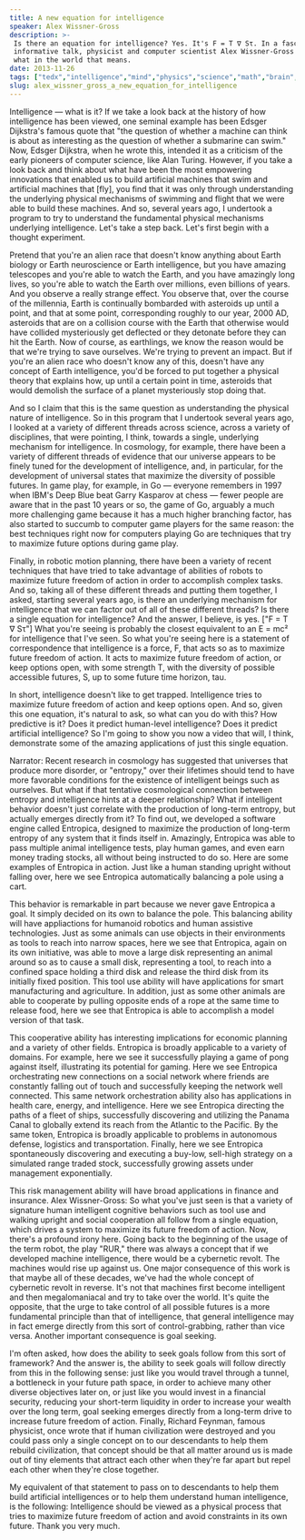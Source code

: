 ```yaml
---
title: A new equation for intelligence
speaker: Alex Wissner-Gross
description: >-
 Is there an equation for intelligence? Yes. It's F = T ∇ Sτ. In a fascinating and
 informative talk, physicist and computer scientist Alex Wissner-Gross explains
 what in the world that means.
date: 2013-11-26
tags: ["tedx","intelligence","mind","physics","science","math","brain","neuroscience","cognitive-science","future","gaming","robots","machine-learning","ai","extraterrestrial-life","cosmos","universe","engineering","software","programming"]
slug: alex_wissner_gross_a_new_equation_for_intelligence
---
```


Intelligence — what is it? If we take a look back at the history of how intelligence has
been viewed, one seminal example has been Edsger Dijkstra's famous quote that "the
question of whether a machine can think is about as interesting as the question of whether
a submarine can swim." Now, Edsger Dijkstra, when he wrote this, intended it as a
criticism of the early pioneers of computer science, like Alan Turing. However, if you
take a look back and think about what have been the most empowering innovations that
enabled us to build artificial machines that swim and artificial machines that [fly], you
find that it was only through understanding the underlying physical mechanisms of swimming
and flight that we were able to build these machines. And so, several years ago, I
undertook a program to try to understand the fundamental physical mechanisms underlying
intelligence. Let's take a step back. Let's first begin with a thought experiment.

Pretend that you're an alien race that doesn't know anything about Earth biology or Earth
neuroscience or Earth intelligence, but you have amazing telescopes and you're able to
watch the Earth, and you have amazingly long lives, so you're able to watch the Earth over
millions, even billions of years. And you observe a really strange effect. You observe
that, over the course of the millennia, Earth is continually bombarded with asteroids up
until a point, and that at some point, corresponding roughly to our year, 2000 AD,
asteroids that are on a collision course with the Earth that otherwise would have collided
mysteriously get deflected or they detonate before they can hit the Earth. Now of course,
as earthlings, we know the reason would be that we're trying to save ourselves. We're
trying to prevent an impact. But if you're an alien race who doesn't know any of this,
doesn't have any concept of Earth intelligence, you'd be forced to put together a physical
theory that explains how, up until a certain point in time, asteroids that would demolish
the surface of a planet mysteriously stop doing that.

And so I claim that this is the same question as understanding the physical nature of
intelligence. So in this program that I undertook several years ago, I looked at a variety
of different threads across science, across a variety of disciplines, that were pointing,
I think, towards a single, underlying mechanism for intelligence. In cosmology, for
example, there have been a variety of different threads of evidence that our universe
appears to be finely tuned for the development of intelligence, and, in particular, for
the development of universal states that maximize the diversity of possible futures. In
game play, for example, in Go — everyone remembers in 1997 when IBM's Deep Blue beat 
Garry Kasparov at chess — fewer people are aware that in the past 10 years or so, the game
of Go, arguably a much more challenging game because it has a much higher branching
factor, has also started to succumb to computer game players for the same reason: the best
techniques right now for computers playing Go are techniques that try to maximize future
options during game play.

Finally, in robotic motion planning, there have been a variety of recent techniques that
have tried to take advantage of abilities of robots to maximize future freedom of action
in order to accomplish complex tasks. And so, taking all of these different threads and
putting them together, I asked, starting several years ago, is there an underlying
mechanism for intelligence that we can factor out of all of these different threads? Is
there a single equation for intelligence? And the answer, I believe, is yes. ["F = T ∇ Sτ"]
What you're seeing is probably the closest equivalent to an E = mc² for intelligence that
I've seen. So what you're seeing here is a statement of correspondence that intelligence
is a force, F, that acts so as to maximize future freedom of action. It acts to maximize
future freedom of action, or keep options open, with some strength T, with the diversity
of possible accessible futures, S, up to some future time horizon, tau.

In short, intelligence doesn't like to get trapped. Intelligence tries to maximize future
freedom of action and keep options open. And so, given this one equation, it's natural to
ask, so what can you do with this? How predictive is it? Does it predict human-level
intelligence? Does it predict artificial intelligence? So I'm going to show you now a
video that will, I think, demonstrate some of the amazing applications of just this single
equation.

Narrator: Recent research in cosmology has suggested that universes that produce more
disorder, or "entropy," over their lifetimes should tend to have more favorable conditions
for the existence of intelligent beings such as ourselves. But what if that tentative
cosmological connection between entropy and intelligence hints at a deeper relationship?
What if intelligent behavior doesn't just correlate with the production of long-term
entropy, but actually emerges directly from it? To find out, we developed a software
engine called Entropica, designed to maximize the production of long-term entropy of any
system that it finds itself in. Amazingly, Entropica was able to pass multiple animal
intelligence tests, play human games, and even earn money trading stocks, all without
being instructed to do so. Here are some examples of Entropica in action. Just like a human
standing upright without falling over, here we see Entropica automatically balancing a
pole using a cart.

This behavior is remarkable in part because we never gave Entropica a goal. It simply
decided on its own to balance the pole. This balancing ability will have appliactions for
humanoid robotics and human assistive technologies. Just as some animals can use objects
in their environments as tools to reach into narrow spaces, here we see that Entropica,
again on its own initiative, was able to move a large disk representing an animal around
so as to cause a small disk, representing a tool, to reach into a confined space holding a
third disk and release the third disk from its initially fixed position. This tool use
ability will have applications for smart manufacturing and agriculture. In addition, just
as some other animals are able to cooperate by pulling opposite ends of a rope at the same
time to release food, here we see that Entropica is able to accomplish a model version of
that task.

This cooperative ability has interesting implications for economic planning and a variety
of other fields. Entropica is broadly applicable to a variety of domains. For example, here
we see it successfully playing a game of pong against itself, illustrating its potential
for gaming. Here we see Entropica orchestrating new connections on a social network where
friends are constantly falling out of touch and successfully keeping the network well
connected. This same network orchestration ability also has applications in health care,
energy, and intelligence. Here we see Entropica directing the paths of a fleet of ships,
successfully discovering and utilizing the Panama Canal to globally extend its reach from
the Atlantic to the Pacific. By the same token, Entropica is broadly applicable to
problems in autonomous defense, logistics and transportation. Finally, here we see
Entropica spontaneously discovering and executing a buy-low, sell-high strategy on a
simulated range traded stock, successfully growing assets under management
exponentially.

This risk management ability will have broad applications in finance and insurance. Alex
Wissner-Gross: So what you've just seen is that a variety of signature human intelligent
cognitive behaviors such as tool use and walking upright and social cooperation all follow
from a single equation, which drives a system to maximize its future freedom of
action. Now, there's a profound irony here. Going back to the beginning of the usage of the
term robot, the play "RUR," there was always a concept that if we developed machine
intelligence, there would be a cybernetic revolt. The machines would rise up against us.
One major consequence of this work is that maybe all of these decades, we've had the whole
concept of cybernetic revolt in reverse. It's not that machines first become intelligent
and then megalomaniacal and try to take over the world. It's quite the opposite, that the
urge to take control of all possible futures is a more fundamental principle than that of
intelligence, that general intelligence may in fact emerge directly from this sort of
control-grabbing, rather than vice versa. Another important consequence is goal
seeking.

I'm often asked, how does the ability to seek goals follow from this sort of framework?
And the answer is, the ability to seek goals will follow directly from this in the
following sense: just like you would travel through a tunnel, a bottleneck in your future
path space, in order to achieve many other diverse objectives later on, or just like you
would invest in a financial security, reducing your short-term liquidity in order to
increase your wealth over the long term, goal seeking emerges directly from a long-term
drive to increase future freedom of action. Finally, Richard Feynman, famous physicist,
once wrote that if human civilization were destroyed and you could pass only a single
concept on to our descendants to help them rebuild civilization, that concept should be
that all matter around us is made out of tiny elements that attract each other when
they're far apart but repel each other when they're close together.

My equivalent of that statement to pass on to descendants to help them build artificial
intelligences or to help them understand human intelligence, is the following:
Intelligence should be viewed as a physical process that tries to maximize future freedom
of action and avoid constraints in its own future. Thank you very much.

<!--
ad_duration=3.33
event="TEDxBeaconStreet"
external_start_time=0
has_talk_citation=0
intro_duration=11.82
is_subtitle_required="False"
is_talk_featured="True"
language="en"
language_swap="False"
native_language="en"
number_of_related_talks=6
number_of_speakers=1
number_of_subtitled_videos=27
number_of_tags=20
number_of_talk_download_languages=27
number_of_talk_more_resources=1
number_of_talk_recommendations=0
number_of_talks_take_actions=0
post_ad_duration=0.83
published_timestamp="2014-02-06 16:05:34"
recording_date="2013-11-26"
speaker_description="Scientist, entrepreneur, inventor"
speaker_is_published=1
speaker_name="Alex Wissner-Gross"
talk_name="A new equation for intelligence"
talks_tags=["tedx","intelligence","mind","physics","science","math","brain","neuroscience","cognitive-science","future","gaming","robots","machine-learning","ai","extraterrestrial-life","cosmos","universe","engineering","software","programming"]
talks_take_action=[]
url_audio="https://download.ted.com/talks/AlexWissnerGross_2013X.mp3?apikey=acme-roadrunner"
url_photo_speaker="https://pe.tedcdn.com/images/ted/e81f349fab9b215347514db598bfcf327bc2ed3c_254x191.jpg"
url_photo_talk="https://s3.amazonaws.com/talkstar-photos/uploads/17b7f617-18e1-4eb2-ba4c-77e201d3d863/AlexWissnerGross_2013X-embed.jpg"
url_webpage="https://www.ted.com/talks/alex_wissner_gross_a_new_equation_for_intelligence"
video_type_name="TEDx Talk"
-->